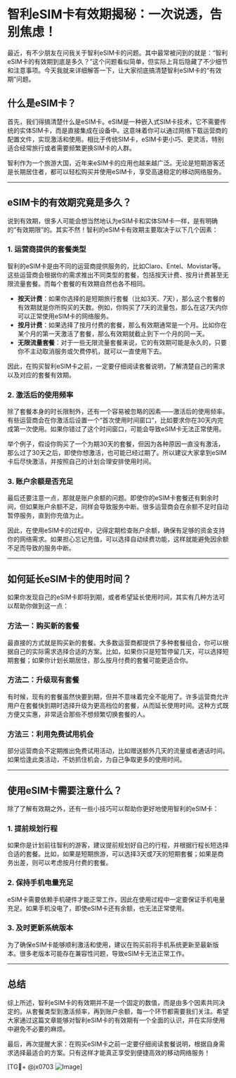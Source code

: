 # 智利eSIM卡有效期揭秘：一次说透，告别焦虑！

最近，有不少朋友在问我关于智利eSIM卡的问题。其中最常被问到的就是：“智利eSIM卡的有效期到底是多久？”这个问题看似简单，但实际上背后隐藏了不少细节和注意事项。今天我就来详细解答一下，让大家彻底搞清楚智利eSIM卡的“有效期”问题。

## 什么是eSIM卡？

首先，我们得搞清楚什么是eSIM卡。eSIM是一种嵌入式SIM卡技术，它不需要传统的实体SIM卡，而是直接集成在设备中。这意味着你可以通过网络下载运营商的配置文件，实现激活和使用。相比于传统SIM卡，eSIM卡更小巧、更灵活，特别适合经常旅行或者需要频繁更换SIM卡的人群。

智利作为一个旅游大国，近年来eSIM卡的应用也越来越广泛。无论是短期游客还是长期居住者，都可以轻松购买并使用eSIM卡，享受高速稳定的移动网络服务。

---

## eSIM卡的有效期究竟是多久？

说到有效期，很多人可能会想当然地认为eSIM卡和实体SIM卡一样，是有明确的“有效期限”的。其实不然！智利的eSIM卡有效期主要取决于以下几个因素：

### 1. **运营商提供的套餐类型**

智利的eSIM卡是由不同的运营商提供服务的，比如Claro、Entel、Movistar等。这些运营商会根据你的需求推出不同类型的套餐，包括按天计费、按月计费甚至无限流量套餐。而每个套餐的有效期自然也各不相同。

- **按天计费**：如果你选择的是短期旅行套餐（比如3天、7天），那么这个套餐的有效期就是你所购买的天数。例如，你购买了7天的流量包，那么在这7天内你可以正常使用eSIM卡的网络服务。
- **按月计费**：如果选择了按月付费的套餐，那么有效期通常是一个月。比如你在某个月的第一天激活了套餐，那么有效期就截止到下一个月的同一天。
- **无限流量套餐**：对于一些无限流量套餐来说，它的有效期可能是永久的，只要你不主动取消服务或欠费停机，就可以一直使用下去。

因此，在购买智利eSIM卡之前，一定要仔细阅读套餐说明，了解清楚自己的需求以及对应的套餐有效期。

### 2. **激活后的使用频率**

除了套餐本身的时长限制外，还有一个容易被忽略的因素——激活后的使用频率。有些运营商会在你激活后设置一个“首次使用时间窗口”，比如要求你在30天内完成第一次使用。如果你错过了这个时间窗口，可能会导致eSIM卡无法正常使用。

举个例子，假设你购买了一个为期30天的套餐，但因为各种原因一直没有激活，那么过了30天之后，即使你想激活，也可能已经过期了。所以建议大家拿到eSIM卡后尽快激活，并按照自己的计划合理安排使用时间。

### 3. **账户余额是否充足**

最后还要注意一点，那就是账户余额的问题。即使你的eSIM卡套餐还有剩余时间，但如果账户余额不足，同样会导致服务中断。很多运营商会在余额不足时自动暂停服务，直到你充值为止。

因此，在使用eSIM卡的过程中，记得定期检查账户余额，确保有足够的资金支持你的网络需求。如果担心忘记充值，可以选择自动续费功能，这样就能避免因余额不足而导致的服务中断。

---

## 如何延长eSIM卡的使用时间？

如果你发现自己的eSIM卡即将到期，或者希望延长使用时间，其实有几种方法可以帮助你做到这一点：

### 方法一：购买新的套餐

最直接的方式就是购买新的套餐。大多数运营商都提供了多种套餐组合，你可以根据自己的实际需求选择合适的方案。比如，如果你只是短暂停留几天，可以选择短期套餐；如果你计划长期居住，那么按月付费的套餐可能更适合你。

### 方法二：升级现有套餐

有时候，现有的套餐虽然快要到期，但并不意味着完全不能用了。许多运营商允许用户在套餐快到期时选择升级为更高档位的套餐，从而延长使用时间。这种方式既方便又实惠，非常适合那些不想频繁切换套餐的人。

### 方法三：利用免费试用机会

部分运营商会不定期推出免费试用活动，比如赠送额外几天的流量或者通话时间。如果恰逢此类活动，不妨抓住机会，为自己争取更多的使用时间。

---

## 使用eSIM卡需要注意什么？

除了了解有效期之外，还有一些小技巧可以帮助你更好地使用智利的eSIM卡：

### 1. **提前规划行程**

如果你是计划前往智利的游客，建议提前规划好自己的行程，并根据行程长短选择合适的套餐。比如，如果是短期旅游，可以选择3天或7天的短期套餐；如果是商务出差，则可以考虑按月付费的套餐。

### 2. **保持手机电量充足**

eSIM卡需要依赖手机硬件才能正常工作，因此在使用过程中一定要保证手机电量充足。如果手机没电了，即使eSIM卡还有余额，也无法正常使用。

### 3. **及时更新系统版本**

为了确保eSIM卡能够顺利激活和使用，建议在购买前将手机系统更新至最新版本。很多老版本可能存在兼容性问题，导致eSIM卡无法正常工作。

---

## 总结

综上所述，智利eSIM卡的有效期并不是一个固定的数值，而是由多个因素共同决定的。从套餐类型到激活频率，再到账户余额，每一个环节都需要我们关注。希望大家通过这篇文章能够对智利eSIM卡的有效期有一个全面的认识，并在实际使用中避免不必要的麻烦。

最后，再次提醒大家：在购买eSIM卡之前一定要仔细阅读套餐说明，根据自身需求选择最适合的方案。只有这样才能真正享受到便捷高效的移动网络服务！

[TG💪+ @jx0703 ![Image](https://github.com/user-attachments/assets/dbca1d08-cadb-493c-b0ec-ad6f7a83f270)]